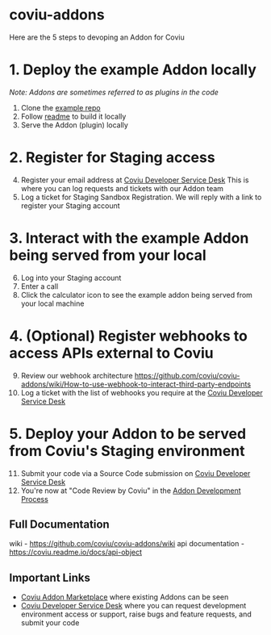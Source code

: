 # coviu-addons
Here are the 5 steps to devoping an Addon for Coviu

# 1. Deploy the example Addon locally
_Note: Addons are sometimes referred to as plugins in the code_
1. Clone the [example repo](https://github.com/coviu/coviu-addons/tree/master/view-example-plugin)
2. Follow [readme](https://github.com/coviu/coviu-addons/blob/master/view-example-plugin/readme.md) to build it locally
3. Serve the Addon (plugin) locally

# 2. Register for Staging access
4. Register your email address at [Coviu Developer Service Desk](https://coviu.atlassian.net/servicedesk/customer/portal/8) This is where you can log requests and tickets with our Addon team
5. Log a ticket for Staging Sandbox Registration. We will reply with a link to register your Staging account

# 3. Interact with the example Addon being served from your local
6. Log into your Staging account
7. Enter a call
8. Click the calculator icon to see the example addon being served from your local machine

# 4. (Optional) Register webhooks to access APIs external to Coviu
9. Review our webhook architecture https://github.com/coviu/coviu-addons/wiki/How-to-use-webhook-to-interact-third-party-endpoints
10. Log a ticket with the list of webhooks you require at the [Coviu Developer Service Desk](https://coviu.atlassian.net/servicedesk/customer/portal/8)

# 5. Deploy your Addon to be served from Coviu's Staging environment
11. Submit your code via a Source Code submission on [Coviu Developer Service Desk](https://coviu.atlassian.net/servicedesk/customer/portal/8)
12. You're now at "Code Review by Coviu" in the [Addon Development Process](https://github.com/coviu/coviu-addons/wiki/Addon-development-process)


## Full Documentation
wiki - https://github.com/coviu/coviu-addons/wiki
api documentation - https://coviu.readme.io/docs/api-object

## Important Links 
* [Coviu Addon Marketplace](https://coviu.com/addons) where existing Addons can be seen
* [Coviu Developer Service Desk](https://coviu.atlassian.net/servicedesk/customer/portal/8) where you can request development environment access or support, raise bugs and feature requests, and submit your code
